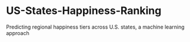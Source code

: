 # US-States-Happiness-Ranking
Predicting regional happiness tiers across U.S. states, a machine learning approach
